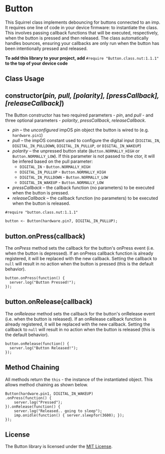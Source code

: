 # Button

This Squirrel class implements debouncing for buttons connected to an imp. It requires one line of code in your device firmware: to instantiate the class. This involves passing callback functions that will be executed, respectively, when the button is pressed and then released. The class automatically handles bounces, ensuring your callbacks are only run when the button has been intentionally pressed and released.

**To add this library to your project, add** `#require "Button.class.nut:1.1.1"` **to the top of your device code**

## Class Usage

## constructor(*pin, pull, [polarity], [pressCallback], [releaseCallback]*)

The Button constructor has two required parameters - *pin*, and *pull* - and three optional parameters - *polarity*, *pressCallback*, *releaseCallback*.

- *pin* &ndash; the *unconfigured* impOS pin object the button is wired to (e.g. ```hardware.pin1```)
- *pull* &ndash; the impOS constant used to configure the digital input (```DIGITAL_IN```, ```DIGITAL_IN_PULLDOWN```, ```DIGITAL_IN_PULLUP```, or ```DIGITAL_IN_WAKEUP```)
- *polarity* &ndash; the unpressed button state (```Button.NORMALLY_HIGH``` or ```Button.NORMALLY_LOW```). If this parameter is not passed to the ctor, it will be infered based on the pull parameter:
    - ```DIGITAL_IN``` - ```Button.NORMALLY_HIGH```
    - ```DIGITAL_IN_PULLUP``` - ```Button.NORMALLY_HIGH```
    - ```DIGITAL_IN_PULLDOWN``` - ```Button.NORMALLY_LOW```
    - ```DIGITAL_IN_WAKEUP``` - ```Button.NORMALLY_LOW```
- *pressCallback* &ndash; the callback function (no parameters) to be executed when the button is pressed.
- *releaseCallback* &ndash; the callback function (no parameters) to be executed when the button is released.

```squirrel
#require "button.class.nut:1.1.1"

button <- Button(hardware.pin7, DIGITAL_IN_PULLUP);
```

## button.onPress(callback)

The *onPress* method sets the callback for the button's onPress event (i.e. when the button is depressed). If an onPress callback function is already registered, it will be replaced with the new callback. Setting the callback to ```null``` will result in no action when the button is pressed (this is the default behavior).

```squirrel
button.onPress(function() {
  server.log("Button Pressed!");
});
```

## button.onRelease(callback)

The *onRelease* method sets the callback for the button's onRelease event (i.e. when the button is released). If an onRelease callback function is already registered, it will be replaced with the new callback. Setting the callback to ```null``` will result in no action when the button is released (this is the default behavior).

```squirrel
button.onRelease(function() {
  server.log("Button Released!");
});
```

## Method Chaining

All methods return the ```this``` - the instance of the instantiated object.  This allows method chaining as shown below.

```squirrel
Button(hardware.pin1, DIGITAL_IN_WAKEUP)
.onPress(function() {
    server.log("Pressed");
}).onRelease(function() {
    server.log("Released.. going to sleep");
    imp.onidle(function() { server.sleepfor(3600); });
});
```

## License

The Button library is licensed under the [MIT License](./LICENSE).
